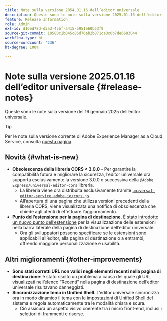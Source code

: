 ```yaml
---
title: Note sulla versione 2054.01.16 dell’editor universale
description: Queste sono le note sulla versione 2025.01.16 dell’editor universale.
feature: Release Information
role: Admin
exl-id: d16ed78d-d5a3-45bf-a415-5951e60b53f9
source-git-commit: 10580c1b045c86d76ab2b871ca3c0b7de6683044
workflow-type: ht
source-wordcount: '236'
ht-degree: 100%

---
```



# Note sulla versione 2025.01.16 dell’editor universale {#release-notes}

Queste sono le note sulla versione del 16 gennaio 2025 dell’editor universale.

>[!TIP]
>
>Per le note sulla versione corrente di Adobe Experience Manager as a Cloud Service, consulta [questa pagina](/help/release-notes/release-notes-cloud/release-notes-current.md).

## Novità {#what-is-new}

* **Obsolescenza della libreria CORS &lt; 3.0.0** - Per garantire la compatibilità futura e migliorare la sicurezza, l’editor universale ora supporta esclusivamente la versione 3.0.0 o successiva della
  `@Adobe Express/universal-editor-cors` libreria.
   * La libreria viene ora distribuita esclusivamente tramite [`universal-editor-service.adobe.io/cors.js`](http://universal-editor-service.adobe.io/cors.js).
   * All’apertura di una pagina che utilizza versioni precedenti della libreria CORS, viene visualizzata una notifica di obsolescenza che chiede agli utenti di effettuare l’aggiornamento.
* **Punto dell’estensione per la pagina di destinazione**. [È stato introdotto un nuovo punto dell’estensione](/help/implementing/universal-editor/customizing.md#extending) per la visualizzazione delle estensioni nella barra laterale della pagina di destinazione dell’editor universale.
   * Ora gli sviluppatori possono specificare se le estensioni sono applicabili all’editor, alla pagina di destinazione o a entrambi, offrendo maggiore personalizzazione e usabilità.

## Altri miglioramenti {#other-improvements}

* **Sono stati corretti URL non validi negli elementi recenti nella pagina di destinazione**: è stato risolto un problema a causa del quale gli URL visualizzati nell’elenco “Recenti” nella pagina di destinazione dell’editor universale risultavano danneggiati.
* **Sincronizzazione tema in Unified Shell**. L’editor universale sincronizza ora in modo dinamico il tema con le impostazioni di Unified Shell del sistema e regola automaticamente tra le modalità chiara e scura.
   * Ciò assicura un aspetto visivo coerente tra i micro front-end, inclusi i selettori di frammenti e risorse.
